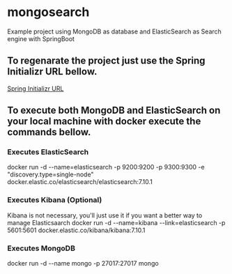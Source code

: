 # mongosearch
Example project using MongoDB as database and ElasticSearch as Search engine with SpringBoot

## To regenarate the project just use the Spring Initializr URL bellow.
[Spring Initializr URL](https://start.spring.io/#!type=maven-project&language=java&platformVersion=2.4.1.RELEASE&packaging=jar&jvmVersion=11&groupId=com.example&artifactId=mongosearch&name=mongosearch&description=Demo%20project%20using%20Spring%20Boot%2C%20MongoDB%20and%20ElasticSearch&packageName=com.example.mongosearch&dependencies=devtools,web,thymeleaf,data-mongodb,data-elasticsearch)

## To execute both MongoDB and ElasticSearch on your local machine with docker execute the commands bellow.

### Executes ElasticSearch
docker run -d --name=elasticsearch -p 9200:9200 -p 9300:9300 -e "discovery.type=single-node" docker.elastic.co/elasticsearch/elasticsearch:7.10.1

### Executes Kibana (Optional)
Kibana is not necessary, you'll just use it if you want a better way to manage Elasticsaarch
docker run -d --name=kibana --link=elasticsearch -p 5601:5601 docker.elastic.co/kibana/kibana:7.10.1

### Executes MongoDB
docker run -d --name mongo -p 27017:27017 mongo
